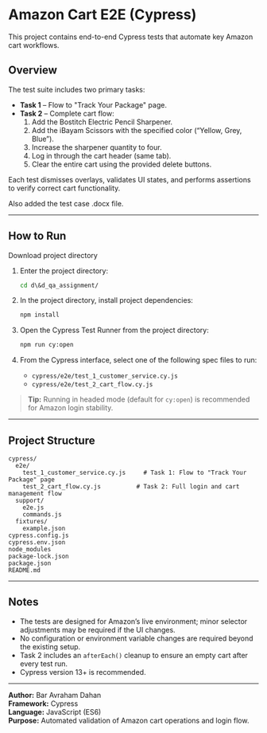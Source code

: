 # Amazon Cart E2E (Cypress)

This project contains end-to-end Cypress tests that automate key Amazon cart workflows.

## Overview

The test suite includes two primary tasks:

- **Task 1** – Flow to "Track Your Package" page.  
- **Task 2** – Complete cart flow:
  1. Add the Bostitch Electric Pencil Sharpener.  
  2. Add the iBayam Scissors with the specified color (“Yellow, Grey, Blue”).  
  3. Increase the sharpener quantity to four.  
  4. Log in through the cart header (same tab).  
  5. Clear the entire cart using the provided delete buttons.

Each test dismisses overlays, validates UI states, and performs assertions to verify correct cart functionality.

Also added the test case .docx file.

---

## How to Run

Download project directory

1. Enter the project directory:
   ```bash
   cd d\&d_qa_assignment/
   ```


2. In the project directory, install project dependencies:
   ```bash
   npm install
   ```

3. Open the Cypress Test Runner from the project directory:
   ```bash
   npm run cy:open
   ```

4. From the Cypress interface, select one of the following spec files to run:
   - `cypress/e2e/test_1_customer_service.cy.js`
   - `cypress/e2e/test_2_cart_flow.cy.js`

> **Tip:** Running in headed mode (default for `cy:open`) is recommended for Amazon login stability.

---

## Project Structure

```
cypress/
  e2e/
    test_1_customer_service.cy.js     # Task 1: Flow to "Track Your Package" page 
    test_2_cart_flow.cy.js          # Task 2: Full login and cart management flow
  support/
    e2e.js
    commands.js
  fixtures/
  	example.json
cypress.config.js
cypress.env.json
node_modules
package-lock.json
package.json
README.md
```

---

## Notes

- The tests are designed for Amazon’s live environment; minor selector adjustments may be required if the UI changes.  
- No configuration or environment variable changes are required beyond the existing setup.  
- Task 2 includes an `afterEach()` cleanup to ensure an empty cart after every test run.  
- Cypress version 13+ is recommended.

---

**Author:** Bar Avraham Dahan  
**Framework:** Cypress  
**Language:** JavaScript (ES6)  
**Purpose:** Automated validation of Amazon cart operations and login flow.
